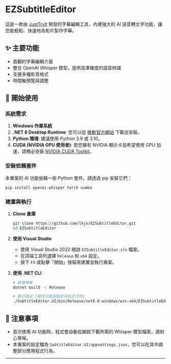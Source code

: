 # EZSubtitleEditor

這是一款由 [JustTryIt](https://www.youtube.com/@joetryit) 開發的字幕編輯工具，內建強大的 AI 語音轉文字功能，讓您能輕鬆、快速地為影片製作字幕。

## ✨ 主要功能

*   直觀的字幕編輯介面
*   整合 OpenAI Whisper 模型，提供高準確度的語音辨識
*   支援多種影音格式
*   時間軸預覽與調整

## 🚀 開始使用

### 系統需求

1.  **Windows 作業系統**
2.  **.NET 8 Desktop Runtime**: 您可以從 [微軟官方網站](https://dotnet.microsoft.com/en-us/download/dotnet/8.0) 下載並安裝。
3.  **Python 環境**: 建議使用 Python 3.9 或 3.10。
4.  **CUDA (NVIDIA GPU 使用者)**: 若您擁有 NVIDIA 顯示卡並希望使用 GPU 加速，請務必安裝 [NVIDIA CUDA Toolkit](https://developer.nvidia.com/cuda-toolkit-archive)。

### 安裝依賴套件

本專案的 AI 功能依賴一些 Python 套件。請透過 pip 安裝它們：

```bash
pip install openai-whisper torch numba
```

### 建置與執行

1.  **Clone 倉庫**
    ```bash
    git clone https://github.com/lkjo/EZSubtitleEditor.git
    cd EZSubtitleEditor
    ```

2.  **使用 Visual Studio**
    *   使用 Visual Studio 2022 開啟 `EZSubtitleEditor.sln` 檔案。
    *   在頂端工具列選擇 `Release` 和 `x64` 設定。
    *   按下 `F5` 或點擊「開始」按鈕來建置並執行專案。

3.  **使用 .NET CLI**
    ```bash
    # 建置專案
    dotnet build -c Release

    # 執行程式 (路徑可能因版本有些許不同)
    ./SubtitleEditor.UI/bin/Release/net8.0-windows/win-x64/EZSubtitleEditor.exe
    ```

## 📝 注意事項

*   首次使用 AI 功能時，程式會自動從網路下載所需的 Whisper 模型檔案，請耐心等候。
*   本專案的設定檔為 `SubtitleEditor.UI/appsettings.json`，您可以在其中調整部分應用程式行為。

---
